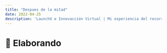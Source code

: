 ```yaml
---
title: "Despues de la mitad"
date: 2022-04-25
description: 'LaunchX e Innovacción Virtual | Mi experiencia del recorrido'
---
```



# 📝 Elaborando
